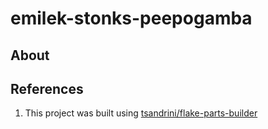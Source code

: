 # emilek-stonks-peepogamba

## About

## References

1. This project was built using [tsandrini/flake-parts-builder](https://github.com/tsandrini/flake-parts-builder/)
